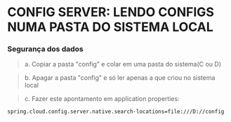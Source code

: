 # CONFIG SERVER: LENDO CONFIGS NUMA PASTA DO SISTEMA LOCAL
### Segurança dos dados
> a. Copiar a pasta "config" e colar em uma pasta do sistema(C ou D)

> b. Apagar a pasta "config" e só ler apenas a que criou no sistema local

> c. Fazer este apontamento em application properties:
````
spring.cloud.config.server.native.search-locations=file:///D://config
````
